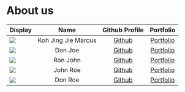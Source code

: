# About us

Display |        Name         | Github Profile | Portfolio 
--------|:-------------------:|:--------------:|:---------:
![](https://via.placeholder.com/100.png?text=Photo) | Koh Jing Jie Marcus | [Github](https://github.com/) | [Portfolio](docs/team/johndoe.md)
![](https://via.placeholder.com/100.png?text=Photo) |       Don Joe       | [Github](https://github.com/) | [Portfolio](docs/team/johndoe.md)
![](https://via.placeholder.com/100.png?text=Photo) |      Ron John       | [Github](https://github.com/) | [Portfolio](docs/team/johndoe.md)
![](https://via.placeholder.com/100.png?text=Photo) |      John Roe       | [Github](https://github.com/) | [Portfolio](docs/team/johndoe.md)
![](https://via.placeholder.com/100.png?text=Photo) |       Don Roe       | [Github](https://github.com/) | [Portfolio](docs/team/johndoe.md)
